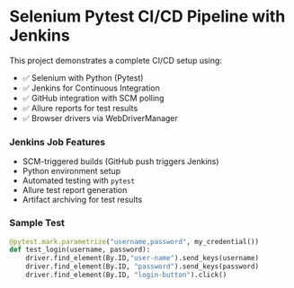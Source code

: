 # Selenium Pytest CI/CD Pipeline with Jenkins

This project demonstrates a complete CI/CD setup using:

- ✅ Selenium with Python (Pytest)
- ✅ Jenkins for Continuous Integration
- ✅ GitHub integration with SCM polling
- ✅ Allure reports for test results
- ✅ Browser drivers via WebDriverManager

### Jenkins Job Features
- SCM-triggered builds (GitHub push triggers Jenkins)
- Python environment setup
- Automated testing with `pytest`
- Allure test report generation
- Artifact archiving for test results

### Sample Test
```python
@pytest.mark.parametrize("username,password", my_credential())
def test_login(username, password):
    driver.find_element(By.ID,"user-name").send_keys(username)
    driver.find_element(By.ID, "password").send_keys(password)
    driver.find_element(By.ID, "login-button").click()

